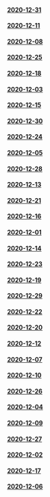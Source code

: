 #### [2020-12-31](2020-12-31)
#### [2020-12-11](2020-12-11)
#### [2020-12-08](2020-12-08)
#### [2020-12-25](2020-12-25)
#### [2020-12-18](2020-12-18)
#### [2020-12-03](2020-12-03)
#### [2020-12-15](2020-12-15)
#### [2020-12-30](2020-12-30)
#### [2020-12-24](2020-12-24)
#### [2020-12-05](2020-12-05)
#### [2020-12-28](2020-12-28)
#### [2020-12-13](2020-12-13)
#### [2020-12-21](2020-12-21)
#### [2020-12-16](2020-12-16)
#### [2020-12-01](2020-12-01)
#### [2020-12-14](2020-12-14)
#### [2020-12-23](2020-12-23)
#### [2020-12-19](2020-12-19)
#### [2020-12-29](2020-12-29)
#### [2020-12-22](2020-12-22)
#### [2020-12-20](2020-12-20)
#### [2020-12-12](2020-12-12)
#### [2020-12-07](2020-12-07)
#### [2020-12-10](2020-12-10)
#### [2020-12-26](2020-12-26)
#### [2020-12-04](2020-12-04)
#### [2020-12-09](2020-12-09)
#### [2020-12-27](2020-12-27)
#### [2020-12-02](2020-12-02)
#### [2020-12-17](2020-12-17)
#### [2020-12-06](2020-12-06)
